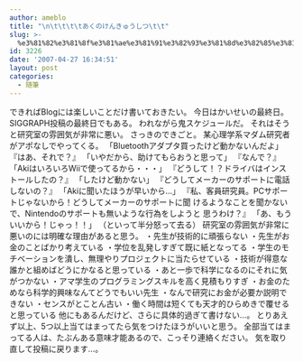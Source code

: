 ```yaml
---
author: ameblo
title: "\n\t\t\t\tあくのけんきゅうしつ\t\t"
slug: >-
  %e3%81%82%e3%81%8f%e3%81%ae%e3%81%91%e3%82%93%e3%81%8d%e3%82%85%e3%81%86%e3%81%97%e3%81%a4
id: 3226
date: '2007-04-27 16:34:51'
layout: post
categories:
  - 随筆
---
```


できればBlogには楽しいことだけ書いておきたい。 今日はかいせいの最終日。 SIGGRAPH投稿の最終日でもある。 われながら鬼スケジュールだ。 それはそうと研究室の雰囲気が非常に悪い。 さっきのできごと。 某心理学系マダム研究者がアポなしでやってくる。 「Bluetoothアダプタ買ったけど動かないんだよ」 『はあ、それで？』 「いやだから、助けてもらおうと思って」 『なんで？』 「AkiはいろいろWiiで使ってるから・・・」 『どうして！？ドライバはインストールしたの？』 「したけど動かない」 『どうしてメーカーのサポートに電話しないの？』 「Akiに聞いたほうが早いから…」 『私、客員研究員。PCサポートじゃないから！どうしてメーカーのサポートに聞 けるようなことを聞かないで、Nintendoのサポートも無いような行為をしようと 思うわけ？』 「あ、もういいから！じゃっ！！」 （といって半分怒って去る） 研究室の雰囲気が非常に悪いのには明確な理由があると思う。 ・先生が技術的に頑張らない ・先生がお金のことばかり考えている ・学位を乱発しすぎて既に紙となってる ・学生のモチベーションを潰し、無理やりプロジェクトに当たらせている ・技術が得意な誰かと組めばどうにかなると思っている ・あと一歩で科学になるのにそれに気がつかない ・アマ学生のプログラミングスキルを高く見積もりすぎ ・お金のためなら科学的興味なんてどうでもいい先生 ・なんで研究にお金が必要か説明できない ・センスがとことん古い ・働く時間は短くても天才的ひらめきで覆せると思っている 他にもあるんだけど、さらに具体的過ぎて書けない…。 とりあえず以上、5つ以上当てはまってたら気をつけたほうがいいと思う。 全部当てはまってる人は、たぶんある意味才能あるので、こっそり連絡ください。 気を取り直して投稿に戻ります…。